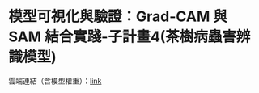 # 模型可視化與驗證：Grad-CAM 與 SAM 結合實踐-子計畫4(茶樹病蟲害辨識模型)

雲端連結（含模型權重）：[link](https://drive.google.com/drive/folders/1-WQPVQvS3dTiuBQAJK5f1zqgbW54Go3s?usp=drive_link)
